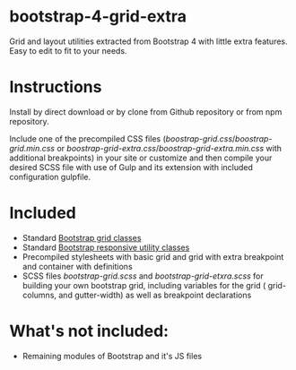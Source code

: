 # bootstrap-4-grid-extra
 Grid and layout utilities extracted from Bootstrap 4 with little extra features. Easy to edit to fit to your needs.

# Instructions
Install by direct download or by clone from Github repository or from npm repository.

Include one of the precompiled CSS files (*boostrap-grid.css*/*boostrap-grid.min.css* or *boostrap-grid-extra.css*/*boostrap-grid-extra.min.css* with additional breakpoints) in your site or customize and then compile your desired SCSS file with use of Gulp and its extension with included configuration gulpfile.

# Included
- Standard [Bootstrap grid classes](https://getbootstrap.com/docs/4.3/layout/grid/)
- Standard [Bootstrap responsive utility classes](https://getbootstrap.com/docs/4.3/layout/utilities-for-layout/)
- Precompiled stylesheets with basic grid and grid with extra breakpoint and container with definitions
- SCSS files *bootstrap-grid.scss* and *bootstrap-grid-etxra.scss* for building your own bootstrap grid, including variables for the grid ( grid-columns, and gutter-width) as well as breakpoint declarations

# What's not included:
- Remaining modules of Bootstrap and it's JS files
